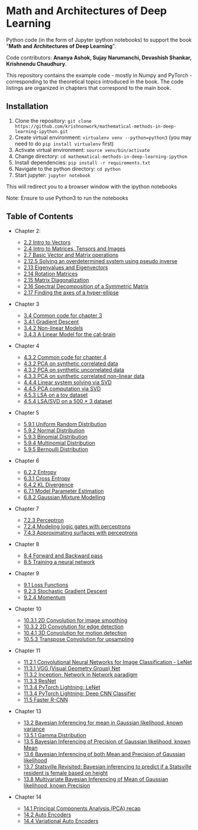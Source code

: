 # Math and Architectures of Deep Learning

Python code (in the form of Jupyter ipython notebooks) to support the book "**Math and Architectures of Deep Learning**".

Code contributors: **Ananya Ashok, Sujay Narumanchi, Devashish Shankar, Krishnendu Chaudhury**.

This repository contains the example code - mostly in Numpy and PyTorch - corresponding to
the theoretical topics introduced in the book. The code listings are organized in chapters
that correspond to the main book.

## Installation
1. Clone the repository: `git clone https://github.com/krishnonwork/mathematical-methods-in-deep-learning-ipython.git`
2. Create virtual environment: `virtualenv venv --python=python3` (you may need to do  `pip install virtualenv` first)
3. Activate virtual environment: `source venv/bin/activate` 
4. Change directory: `cd mathematical-methods-in-deep-learning-ipython`
5. Install dependencies: `pip install -r requirements.txt`
6. Navigate to the python directory: `cd python`
7. Start jupyter: `jupyter notebook`

This will redirect you to a browser window with the ipython notebooks 

Note: Ensure to use Python3 to run the notebooks

## Table of Contents

* Chapter 2:
  * [2.2 Intro to Vectors](https://nbviewer.jupyter.org/github/krishnonwork/mathematical-methods-in-deep-learning-ipython/blob/master/python/ch2/2.2-vector-numpy-pytorch-intro.ipynb)
  * [2.4 Intro to Matrices, Tensors and Images](https://nbviewer.jupyter.org/github/krishnonwork/mathematical-methods-in-deep-learning-ipython/blob/master/python/ch2/2.4-matrix-numpy-pytorch-intro.ipynb)
  * [2.7 Basic Vector and Matrix operations](https://nbviewer.jupyter.org/github/krishnonwork/mathematical-methods-in-deep-learning-ipython/blob/master/python/ch2/2.7-transpose-dot-matmul-numpy-pytorch.ipynb)
  * [2.12.5 Solving an overdetermined system using pseudo inverse](https://nbviewer.jupyter.org/github/krishnonwork/mathematical-methods-in-deep-learning-ipython/blob/master/python/ch2/2.12.5-overdet-numpy.ipynb)
  * [2.13 Eigenvalues and Eigenvectors](https://nbviewer.jupyter.org/github/krishnonwork/mathematical-methods-in-deep-learning-ipython/blob/master/python/ch2/2.13-eig-numpy.ipynb)
  * [2.14 Rotation Matrices](https://nbviewer.jupyter.org/github/krishnonwork/mathematical-methods-in-deep-learning-ipython/blob/master/python/ch2/2.14-rotation-numpy.ipynb)
  * [2.15 Matrix Diagonalization](https://nbviewer.jupyter.org/github/krishnonwork/mathematical-methods-in-deep-learning-ipython/blob/master/python/ch2/2.15-mat-diagonalization-numpy.ipynb)
  * [2.16 Spectral Decomposition of a Symmetric Matrix](https://nbviewer.jupyter.org/github/krishnonwork/mathematical-methods-in-deep-learning-ipython/blob/master/python/ch2/2.16-spectral-decomp-numpy.ipynb)
  * [2.17 Finding the axes of a hyper-ellipse](https://nbviewer.jupyter.org/github/krishnonwork/mathematical-methods-in-deep-learning-ipython/blob/master/python/ch2/2.17-hyper-ellipse-numpy.ipynb)
  
  
* Chapter 3
  * [3.4 Common code for chapter 3](https://nbviewer.jupyter.org/github/krishnonwork/mathematical-methods-in-deep-learning-ipython/blob/master/python/ch3/3.4-common.ipynb)
  * [3.4.1 Gradient Descent](https://nbviewer.jupyter.org/github/krishnonwork/mathematical-methods-in-deep-learning-ipython/blob/master/python/ch3/3.4.1-gradients-numpy-pytorch.ipynb)
  * [3.4.2 Non-linear Models](https://nbviewer.jupyter.org/github/krishnonwork/mathematical-methods-in-deep-learning-ipython/blob/master/python/ch3/3.4.2-gradients-nonlinear-numpy-pytorch.ipynb)
  * [3.4.3 A Linear Model for the cat-brain](https://nbviewer.jupyter.org/github/krishnonwork/mathematical-methods-in-deep-learning-ipython/blob/master/python/ch3/3.4.3-gradients-catbrain-numpy-pytorch.ipynb)
  
* Chapter 4
  * [4.3.2 Common code for chapter 4](https://nbviewer.jupyter.org/github/krishnonwork/mathematical-methods-in-deep-learning-ipython/blob/master/python/ch4/4.3.2-common.ipynb)
  * [4.3.2 PCA on synthetic correlated data](https://nbviewer.jupyter.org/github/krishnonwork/mathematical-methods-in-deep-learning-ipython/blob/master/python/ch4/4.3.2-pca-numpy.ipynb)
  * [4.3.2 PCA on synthetic uncorrelated data](https://nbviewer.jupyter.org/github/krishnonwork/mathematical-methods-in-deep-learning-ipython/blob/master/python/ch4/4.3.2-pca-uncorrelated-numpy.ipynb)
  * [4.3.3 PCA on synthetic correlated non-linear data](https://nbviewer.jupyter.org/github/krishnonwork/mathematical-methods-in-deep-learning-ipython/blob/master/python/ch4/4.3.3-pca-nonlinear-numpy.ipynb)
  * [4.4.4 Linear system solving via SVD](https://nbviewer.jupyter.org/github/krishnonwork/mathematical-methods-in-deep-learning-ipython/blob/master/python/ch4/4.4.4-svd-linear-system-numpy.ipynb)
  * [4.4.5 PCA computation via SVD](https://nbviewer.jupyter.org/github/krishnonwork/mathematical-methods-in-deep-learning-ipython/blob/master/python/ch4/4.4.5-svd-pca-numpy.ipynb)
  * [4.5.3 LSA on a toy dataset](https://nbviewer.jupyter.org/github/krishnonwork/mathematical-methods-in-deep-learning-ipython/blob/master/python/ch4/4.5.3-svd-lsa-toy-dataset-numpy.ipynb)
  * [4.5.4 LSA/SVD on a 500 × 3 dataset](https://nbviewer.jupyter.org/github/krishnonwork/mathematical-methods-in-deep-learning-ipython/blob/master/python/ch4/4.5.4-svd-lsa-numpy.ipynb)

* Chapter 5
  * [5.9.1 Uniform Random Distribution](https://nbviewer.jupyter.org/github/krishnonwork/mathematical-methods-in-deep-learning-ipython/blob/master/python/ch5/5.9.1-uniform-random-distribution.ipynb)
  * [5.9.2 Normal Distribution](https://nbviewer.jupyter.org/github/krishnonwork/mathematical-methods-in-deep-learning-ipython/blob/master/python/ch5/5.9.2-normal-distribution.ipynb)
  * [5.9.3 Binomial Distribution](https://nbviewer.jupyter.org/github/krishnonwork/mathematical-methods-in-deep-learning-ipython/blob/master/python/ch5/5.9.3-binomial-distribution.ipynb)
  * [5.9.4 Multinomial Distribution](https://nbviewer.jupyter.org/github/krishnonwork/mathematical-methods-in-deep-learning-ipython/blob/master/python/ch5/5.9.4-multinomial-distribution.ipynb)
  * [5.9.5 Bernoulli Distribution](https://nbviewer.jupyter.org/github/krishnonwork/mathematical-methods-in-deep-learning-ipython/blob/master/python/ch5/5.9.5-bernoulli-distribution.ipynb)
  
* Chapter 6
  * [6.2.2 Entropy](https://nbviewer.jupyter.org/github/krishnonwork/mathematical-methods-in-deep-learning-ipython/blob/master/python/ch6/6.2.2-entropy-gaussian.ipynb)
  * [6.3.1 Cross Entropy](https://nbviewer.jupyter.org/github/krishnonwork/mathematical-methods-in-deep-learning-ipython/blob/master/python/ch6/6.3.1-cross-entropy.ipynb)
  * [6.4.2 KL Divergence](https://nbviewer.jupyter.org/github/krishnonwork/mathematical-methods-in-deep-learning-ipython/blob/master/python/ch6/6.4.2-kullback-leibler-divergence.ipynb)
  * [6.7.1 Model Parameter Estimation](https://nbviewer.jupyter.org/github/krishnonwork/mathematical-methods-in-deep-learning-ipython/blob/master/python/ch6/6.7.1-model-parameter-estimation.ipynb)
  * [6.8.2 Gaussian Mixture Modelling](https://nbviewer.jupyter.org/github/krishnonwork/mathematical-methods-in-deep-learning-ipython/blob/master/python/ch6/6.8.2-gaussian-mixture-models.ipynb)

* Chapter 7
  * [7.2.3 Perceptron](https://github.com/krishnonwork/mathematical-methods-in-deep-learning-ipython/blob/master/python/ch7/7.2.3-perceptron.ipynb)
  * [7.2.4 Modeling logic gates with perceptrons](https://github.com/krishnonwork/mathematical-methods-in-deep-learning-ipython/blob/master/python/ch7/7.2.4-modeling-logic-gates-with-perceptrons.ipynb)
  * [7.4.3 Approximating surfaces with perceptrons](https://github.com/krishnonwork/mathematical-methods-in-deep-learning-ipython/blob/master/python/ch7/7.4.3-approximating-surfaces-with-perceptrons.ipynb)

* Chapter 8
  * [8.4 Forward and Backward pass](https://github.com/krishnonwork/mathematical-methods-in-deep-learning-ipython/blob/master/python/ch8/8.4-forward-and-backward-pass.ipynb)
  * [8.5 Training a neural network](https://github.com/krishnonwork/mathematical-methods-in-deep-learning-ipython/blob/master/python/ch8/8.5-training-a-neural-network.ipynb)

* Chapter 9
  * [9.1 Loss Functions](https://github.com/krishnonwork/mathematical-methods-in-deep-learning-ipython/blob/master/python/ch9/9.1-loss-functions.ipynb)
  * [9.2.3 Stochastic Gradient Descent](https://github.com/krishnonwork/mathematical-methods-in-deep-learning-ipython/blob/master/python/ch9/9.2.3-stochastic-gradient-descent.ipynb)
  * [9.2.4 Momentum](https://github.com/krishnonwork/mathematical-methods-in-deep-learning-ipython/blob/master/python/ch9/9.2.4-momentum.ipynb)

* Chapter 10
  * [10.3.1 2D Convolution for image smoothing](https://github.com/krishnonwork/mathematical-methods-in-deep-learning-ipython/blob/master/python/ch10/10.3.1-2dconv-image-smoothing.ipynb)
  * [10.3.2 2D Convolution for edge detection](https://github.com/krishnonwork/mathematical-methods-in-deep-learning-ipython/blob/master/python/ch10/10.3.2-2dconv-edge-detection.ipynb)
  * [10.4.1 3D Convolution for motion detection](https://github.com/krishnonwork/mathematical-methods-in-deep-learning-ipython/blob/master/python/ch10/10.4.1-3dconv-motion-detection.ipynb)
  * [10.5.3 Transpose Convolution for upsampling](https://github.com/krishnonwork/mathematical-methods-in-deep-learning-ipython/blob/master/python/ch10/10.5.3-transpose-conv-upsampling.ipynb)

* Chapter 11
  * [11.2.1 Convolutional Neural Networks for Image Classification - LeNet](https://github.com/krishnonwork/mathematical-methods-in-deep-learning-ipython/blob/master/python/ch11/11.2.1-mnist-lenet.ipynb)
  * [11.3.1 VGG (Visual Geometry Group) Net](https://github.com/krishnonwork/mathematical-methods-in-deep-learning-ipython/blob/master/python/ch11/11.3.1-vgg.ipynb)
  * [11.3.2 Inception: Network in Network paradigm](https://github.com/krishnonwork/mathematical-methods-in-deep-learning-ipython/blob/master/python/ch11/11.3.2-inception.ipynb)
  * [11.3.3 ResNet](https://github.com/krishnonwork/mathematical-methods-in-deep-learning-ipython/blob/master/python/ch11/11.3.3-resnet.ipynb)
  * [11.3.4 PyTorch Lightning: LeNet](https://github.com/krishnonwork/mathematical-methods-in-deep-learning-ipython/blob/master/python/ch11/11.3.4-mnist-lenet-lightning.ipynb)
  * [11.3.4 PyTorch Lightning: Deep CNN Classifier](https://github.com/krishnonwork/mathematical-methods-in-deep-learning-ipython/blob/master/python/ch11/11.3.4-hymenoptera-deep-classifier.ipynb)
  * [11.5 Faster R-CNN](https://github.com/krishnonwork/mathematical-methods-in-deep-learning-ipython/blob/master/python/ch11/11.5-frcnn.ipynb)

* Chapter 13
  * [13.2 Bayesian Inferencing for mean in Gaussian likelihood, known variance](https://github.com/krishnonwork/mathematical-methods-in-deep-learning-ipython/blob/master/python/ch13/13.2-bayesian-inference-unknown-mean.ipynb)
  * [13.5.1 Gamma Distribution](https://github.com/krishnonwork/mathematical-methods-in-deep-learning-ipython/blob/master/python/ch13/13.5.1-gamma-distribution.ipynb)
  * [13.5 Bayesian Inferencing of Precision of Gaussian likelihood, known Mean](https://github.com/krishnonwork/mathematical-methods-in-deep-learning-ipython/blob/master/python/ch13/13.5-bayesian-inference-unknown-variance.ipynb)
  * [13.6 Bayesian Inferencing of both Mean and Precision of Gaussian likelihood](https://github.com/krishnonwork/mathematical-methods-in-deep-learning-ipython/blob/master/python/ch13/13.6-bayesian-inference-unknown-mean-variance.ipynb)
  * [13.7 Statsville Revisited: Bayesian inferencing to predict if a Statsville resident is female based on height](https://github.com/krishnonwork/mathematical-methods-in-deep-learning-ipython/blob/master/python/ch13/13.7-statsville-revisited.ipynb)
  * [13.8 Multivariate Bayesian Inferencing of Mean of Gaussian likelihood, known Precision](https://github.com/krishnonwork/mathematical-methods-in-deep-learning-ipython/blob/master/python/ch13/13.8-bayesian-inference-unknown-mean-multivariate.ipynb)
 
* Chapter 14
  * [14.1 Principal Components Analysis (PCA) recap](https://github.com/krishnonwork/mathematical-methods-in-deep-learning-ipython/blob/master/python/ch14/14.1-pca.ipynb)
  * [14.2 Auto Encoders](https://github.com/krishnonwork/mathematical-methods-in-deep-learning-ipython/blob/master/python/ch14/14.2-auto-encoders.ipynb)
  * [14.4 Variational Auto Encoders](https://github.com/krishnonwork/mathematical-methods-in-deep-learning-ipython/blob/master/python/ch14/14.4-variational-auto-encoders.ipynb)
